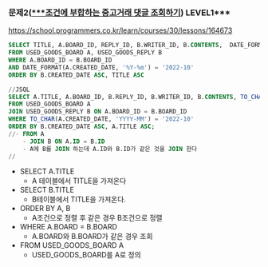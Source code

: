 ### 문제2([***조건에 부합하는 중고거래 댓글 조회하기](https://school.programmers.co.kr/learn/courses/30/lessons/164673)) LEVEL1***

https://school.programmers.co.kr/learn/courses/30/lessons/164673

```sql
SELECT TITLE, A.BOARD_ID, REPLY_ID, B.WRITER_ID, B.CONTENTS,  DATE_FORMAT(B.CREATED_DATE, '%Y-%m-%d')AS CREATED_DATE
FROM USED_GOODS_BOARD A, USED_GOODS_REPLY B
WHERE A.BOARD_ID = B.BOARD_ID
AND DATE_FORMAT(A.CREATED_DATE, '%Y-%m') = '2022-10'
ORDER BY B.CREATED_DATE ASC, TITLE ASC
```

```sql
//JSQL
SELECT A.TITLE, A.BOARD_ID, B.REPLY_ID, B.WRITER_ID, B.CONTENTS, TO_CHAR(B.CREATED_DATE, 'YYYY-MM-DD') AS CREATED_DATE
FROM USED_GOODS_BOARD A
JOIN USED_GOODS_REPLY B ON A.BOARD_ID = B.BOARD_ID
WHERE TO_CHAR(A.CREATED_DATE, 'YYYY-MM') = '2022-10'
ORDER BY B.CREATED_DATE ASC, A.TITLE ASC;
//- FROM A
    - JOIN B ON A.ID = B.ID
    - A에 B를 JOIN 하는데 A.ID와 B.ID가 같은 것을 JOIN 한다
//
```

- SELECT A.TITLE
    - A 테이블에서 TITLE을 가져온다
- SELECT B.TITLE
    - B테이블에서 TITLE을 가져온다.
- ORDER BY A, B
    - A조건으로 정렬 후 같은 경우 B조건으로 정렬
- WHERE A.BOARD = B.BOARD
    - A.BOARD와 B.BOARD가 같은 경우 조회
- FROM USED_GOODS_BOARD A
    - USED_GOODS_BOARD를 A로 정의
